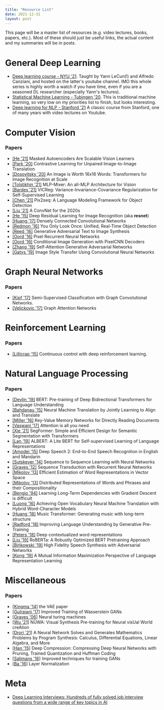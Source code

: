 ```yaml
---
title: "Resource List"
date: 2021-12-31
layout: post
---
```


This page will be a master list of resources (e.g. video lectures, books, papers, etc.). Most of these should just be useful links, the actual content and my summaries will be in posts.



# General Deep Learning

- [Deep learning course - NYU '21](https://www.youtube.com/watch?v=mTtDfKgLm54&list=PLLHTzKZzVU9e6xUfG10TkTWApKSZCzuBI). Taught by Yann LeCun(!) and Alfredo Canziani, and hosted on the latter's youtube channel. IMO this whole series is highly worth a watch if you have time, even if you are a seasoned DL researcher (especially Yann's lectures). 
- [Statistical Machine Learning - Tubingen '20](https://www.youtube.com/playlist?list=PL05umP7R6ij2XCvrRzLokX6EoHWaGA2cC). This is traditional machine learning, so very low on my priorities list to finish, but looks interesting.
- [Deep learning for NLP - Stanford '21](https://www.youtube.com/watch?v=rmVRLeJRkl4&list=PLoROMvodv4rOSH4v6133s9LFPRHjEmbmJ) A classic course from Stanford, one of many years with video lectures on Youtube.






# Computer Vision

### Papers

- [[He '21]](https://arxiv.org/pdf/2111.06377v2.pdf) Masked Autoencoders Are Scalable Vision Learners
- [[Park '20]](https://arxiv.org/pdf/2007.15651.pdf) Contrastive Learning for Unpaired Image-to-Image Translation
- [[Dosovitsky '20]](https://arxiv.org/pdf/2010.11929.pdf) An Image is Worth 16x16 Words: Transformers for Image Recognition at Scale
- [[Tolstikhin '21]](https://arxiv.org/pdf/2105.01601.pdf) MLP-Mixer: An all-MLP Architecture for Vision
- [[Bardes '21]](https://papers.labml.ai/api/v1/redirect/pdf?paper_key=5c4f975ab79611ebbd9b8f626bc6f333) VICReg: Variance-Invariance-Covariance Regularization for Self-Supervised Learning
- [[Chen '21]](https://papers.labml.ai/api/v1/redirect/pdf?paper_key=4baf86741c1111ec9e9dcba33be64600) Pix2seq: A Language Modeling Framework for Object Detection
- [[Liu '21]](https://papers.labml.ai/api/v1/redirect/pdf?paper_key=9f4eeafc728311ec905035ac8856fc87) A ConvNet for the 2020s
- [[He '15]](https://arxiv.org/pdf/1512.03385.pdf) Deep Residual Learning for Image Recognition (aka **resnet**)
- [[Huang '17]](https://openaccess.thecvf.com/content_cvpr_2017/papers/Huang_Densely_Connected_Convolutional_CVPR_2017_paper.pdf) Densely Connected Convolutional Networks
- [[Redmon '16]](https://www.cv-foundation.org/openaccess/content_cvpr_2016/papers/Redmon_You_Only_Look_CVPR_2016_paper.pdf) You Only Look Once: Unified, Real-Time Object Detection
- [[Reed '16]](http://proceedings.mlr.press/v48/reed16.pdf) Generative Adversarial Text to Image Synthesis
- [[Oord '16]](http://proceedings.mlr.press/v48/oord16.pdf) Pixel Recurrent Neural Networks
- [[Oord '16]](https://arxiv.org/pdf/1606.05328.pdf) Conditional Image Generation with PixelCNN Decoders
- [[Zhang '19]](http://proceedings.mlr.press/v97/zhang19d/zhang19d.pdf) Self-Attention Generative Adversarial Networks
- [[Gatys '19]](https://openaccess.thecvf.com/content_cvpr_2016/papers/Gatys_Image_Style_Transfer_CVPR_2016_paper.pdf) Image Style Transfer Using Convolutional Neural Networks

# Graph Neural Networks

### Papers
- [[Kipf '17]](https://arxiv.org/pdf/1609.02907.pdf) Semi-Supervised Classification with Graph Convolutional Networks.
- [[Velickovic '17]](https://arxiv.org/pdf/1710.10903.pdf) Graph Attention Networks


# Reinforcement Learning

### Papers

- [[Lillicrap '15]](https://arxiv.org/pdf/1509.02971.pdf) Continuous control with deep reinforcement learning.




# Natural Language Processing

### Papers

- [[Devlin '19]](https://arxiv.org/pdf/1810.04805.pdf) BERT: Pre-training of Deep Bidirectional Transformers for Language Understanding
- [[Bahdanau '15]](https://arxiv.org/pdf/1409.0473.pdf) Neural Machine Translation by Jointly Learning to Align and Translate
- [[Miller '16]](https://arxiv.org/pdf/1606.03126.pdf) Key-Value Memory Networks for Directly Reading Documents
- [[Vaswani '17]](https://arxiv.org/pdf/1706.03762.pdf) Attention is all you need
- [[Xie '21]](https://papers.labml.ai/api/v1/redirect/pdf?paper_key=762cac04c27911eb80dc0bd1877e23b6) SegFormer: Simple and Efficient Design for Semantic Segmentation with Transformers
- [[Lan '19]](https://arxiv.org/pdf/1909.11942.pdf) ALBERT: A Lite BERT for Self-supervised Learning of Language Representations
- [[Amodei '15]](https://arxiv.org/pdf/1512.02595.pdf) Deep Speech 2: End-to-End Speech Recognition in English and Mandarin
- [[Sutskever '14]](https://arxiv.org/pdf/1409.3215.pdf) Sequence to Sequence Learning with Neural Networks
- [[Graves '12]](https://arxiv.org/pdf/1211.3711.pdf) Sequence Transduction with Recurrent Neural Networks
- [[Mikolov '13]](https://arxiv.org/pdf/1301.3781.pdf) Efficient Estimation of Word Representations in Vector Space
- [[Mikolov '13]](https://proceedings.neurips.cc/paper/2013/file/9aa42b31882ec039965f3c4923ce901b-Paper.pdf) Distributed Representations of Words and Phrases and their Compositionality
- [[Bengio '94]](http://www.iro.umontreal.ca/~lisa/pointeurs/ieeetrnn94.pdf) Learning Long-Term Dependencies with Gradient Descent is difficult
- [[Luong '16]](https://arxiv.org/pdf/1604.00788.pdf) Achieving Open Vocabulary Neural Machine Translation with Hybrid Word-Character Models
- [[Huang '18]](https://arxiv.org/pdf/1809.04281.pdf) Music Transformer: Generating music with long-term structure
- [[Radford '18]](https://s3-us-west-2.amazonaws.com/openai-assets/research-covers/language-unsupervised/language_understanding_paper.pdf) Improving Language Understanding by Generative Pre-Training
- [[Peters '18]](https://arxiv.org/pdf/1802.05365.pdf) Deep contextualized word representations
- [[Liu '19]](https://arxiv.org/pdf/1907.11692.pdf) RoBERTa: A Robustly Optimized BERT Pretraining Approach
- [[Bińkowski '19]](https://arxiv.org/abs/1909.11646) High Fidelity Speech Synthesis with Adversarial Networks
- [[Kong '19]](https://arxiv.org/pdf/1910.08350.pdf) A Mutual Information Maximization Perspective of Language Representation Learning



# Miscellaneous

### Papers
- [[Kingma '14]](https://arxiv.org/abs/1312.6114) the VAE paper
- [[Gulrajani '17]](https://arxiv.org/pdf/1704.00028.pdf) Improved Training of Wasserstein GANs
- [[Graves '06]](https://arxiv.org/pdf/1410.5401.pdf) Neural turing machines
- [[Wu '21]](https://papers.labml.ai/api/v1/redirect/pdf?paper_key=d99370b84d9411ec904f35ac8856fc87) NÜWA: Visual Synthesis Pre-training for Neural visUal World creAtion
- [[Drori '21]](https://papers.labml.ai/api/v1/redirect/pdf?paper_key=212cd37c6c3a11ec905035ac8856fc87) A Neural Network Solves and Generates Mathematics Problems by Program Synthesis: Calculus, Differential Equations, Linear Algebra, and More
- [[Han '15]](https://arxiv.org/pdf/1510.00149.pdf) Deep Compression: Compressing Deep Neural Networks with Pruning, Trained Quantization and Huffman Coding
- [[Salimans '16]](https://proceedings.neurips.cc/paper/2016/file/8a3363abe792db2d8761d6403605aeb7-Paper.pdf) Improved techniques for training GANs
- [[Ba '16]](https://arxiv.org/pdf/1607.06450.pdf) Layer Normalization

# Meta

- [Deep Learning Interviews: Hundreds of fully solved job interview questions from a wide range of key topics in AI](https://arxiv.org/ftp/arxiv/papers/2201/2201.00650.pdf)